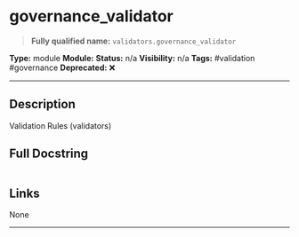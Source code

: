 # governance_validator
> **Fully qualified name:** `validators.governance_validator`

**Type:** module
**Module:** 
**Status:** n/a
**Visibility:** n/a
**Tags:** #validation #governance
**Deprecated:** ❌

---

## Description
Validation Rules (validators)

## Full Docstring
```

```

## Links
None

---
